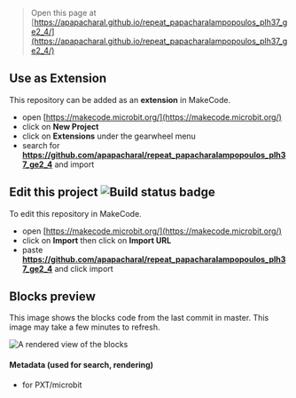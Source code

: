 
> Open this page at [https://apapacharal.github.io/repeat_papacharalampopoulos_plh37_ge2_4/](https://apapacharal.github.io/repeat_papacharalampopoulos_plh37_ge2_4/)

## Use as Extension

This repository can be added as an **extension** in MakeCode.

* open [https://makecode.microbit.org/](https://makecode.microbit.org/)
* click on **New Project**
* click on **Extensions** under the gearwheel menu
* search for **https://github.com/apapacharal/repeat_papacharalampopoulos_plh37_ge2_4** and import

## Edit this project ![Build status badge](https://github.com/apapacharal/repeat_papacharalampopoulos_plh37_ge2_4/workflows/MakeCode/badge.svg)

To edit this repository in MakeCode.

* open [https://makecode.microbit.org/](https://makecode.microbit.org/)
* click on **Import** then click on **Import URL**
* paste **https://github.com/apapacharal/repeat_papacharalampopoulos_plh37_ge2_4** and click import

## Blocks preview

This image shows the blocks code from the last commit in master.
This image may take a few minutes to refresh.

![A rendered view of the blocks](https://github.com/apapacharal/repeat_papacharalampopoulos_plh37_ge2_4/raw/master/.github/makecode/blocks.png)

#### Metadata (used for search, rendering)

* for PXT/microbit
<script src="https://makecode.com/gh-pages-embed.js"></script><script>makeCodeRender("{{ site.makecode.home_url }}", "{{ site.github.owner_name }}/{{ site.github.repository_name }}");</script>
